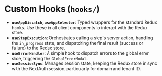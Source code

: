 # Custom Hooks (`hooks/`)

- **`useAppDispatch`, `useAppSelector`**: Typed wrappers for the standard Redux hooks. Use these in all client components to interact with the Redux store.
- **`useStepExecution`**: Orchestrates calling a step's server action, handling the `in_progress` state, and dispatching the final result (success or failure) to the Redux store.
- **`useErrorHandler`**: A simple hook to dispatch errors to the global error slice, triggering the `GlobalErrorModal`.
- **`useSessionSync`**: Manages session state, keeping the Redux store in sync with the NextAuth session, particularly for domain and tenant ID.
